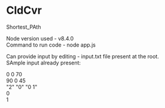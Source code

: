 # CldCvr
Shortest_PAth

Node version used - v8.4.0  
Command to run code - node app.js  

Can provide input by editing - input.txt file present at the root.  
SAmple input already present:  

0 0 70  
90 0 45  
"2" "0" "0 1"  
0  
1  
